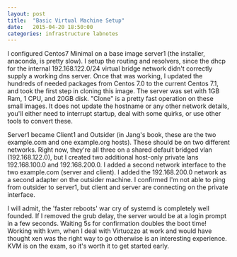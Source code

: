 ```yaml
---
layout: post
title:  "Basic Virtual Machine Setup"
date:   2015-04-20 18:50:00
categories: infrastructure labnotes
---
```


I configured Centos7 Minimal on a base image server1 (the installer, anaconda, is pretty slow).
I setup the routing and resolvers, since the dhcp for the internal 192.168.122.0/24 virtual bridge network
didn't correctly supply a working dns server. Once that was working, I updated the hundreds of needed packages
from Centos 7.0 to the current Centos 7.1, and took the first step in cloning this image. The server was set with 1GB Ram, 1 CPU,
and 20GB  disk. "Clone" is a pretty fast operation on these small images. It does not update the hostname or any other network details,
you'll either need to interrupt startup, deal with some quirks, or use other tools to convert these.

Server1 became Client1 and Outsider (in Jang's book, these are the two example.com and one example.org hosts).
These should be on two different networks. Right now, they're all three on a shared default bridged vlan (192.168.122.0), but I created two
additional host-only private lans 192.168.100.0 and 192.168.200.0. I added a second network interface to the two example.com (server and client).
I added the 192.168.200.0 network as a second adapter on the outsider machine.
I confirmed I'm not able to ping from outsider to server1, but client and server are connecting on the private interface.

I will admit, the 'faster reboots' war cry of systemd is completely well founded. If I removed the grub delay, the server would be at a login
prompt in a few seconds. Waiting 5s for confirmation doubles the boot time! Working with kvm, when I deal with Virtuozzo at work and would have thought
xen was the right way to go otherwise is an interesting experience. KVM is on the exam, so it's worth it to get started early.